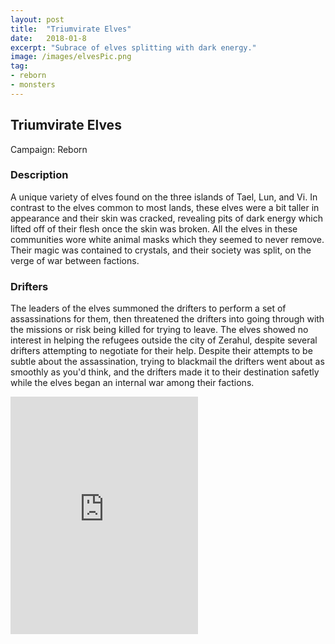 ```yaml
---
layout: post
title:  "Triumvirate Elves"
date:   2018-01-8
excerpt: "Subrace of elves splitting with dark energy."
image: /images/elvesPic.png
tag:
- reborn
- monsters 
---
```


## Triumvirate Elves
Campaign: Reborn

### Description
A unique variety of elves found on the three islands of Tael, Lun, and Vi. In contrast to the elves common to most lands, these elves were a bit taller in appearance and their skin was cracked, revealing pits of dark energy which lifted off of their flesh once the skin was broken. All the elves in these communities wore white animal masks which they seemed to never remove. Their magic was contained to crystals, and their society was split, on the verge of war between factions.

### Drifters
The leaders of the elves summoned the drifters to perform a set of assassinations for them, then threatened the drifters into going through with the missions or risk being killed for trying to leave. The elves showed no interest in helping the refugees outside the city of Zerahul, despite several drifters attempting to negotiate for their help. Despite their attempts to be subtle about the assassination, trying to blackmail the drifters went about as smoothly as you'd think, and the drifters made it to their destination safetly while the elves began an internal war among their factions.

<iframe src="https://open.spotify.com/embed/user/isittooshortornotavailable/playlist/0WJTvDVkgzpjwnvKYLLb0U" width="300" height="380" frameborder="0" allowtransparency="true" allow="encrypted-media"></iframe>

